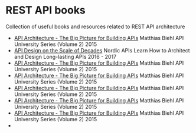 # REST API books
Collection of useful books and resources related to REST API architecture

* [API Architecture - The Big Picture for Building APIs](https://tdonker.nl/restapibooks/api_architecture_biehl.pdf) Matthias Biehl API University Series (Volume 2) 2015
* [API Design on the Scale of Decades](https://tdonker.nl/restapibooks/API-Design-on-the-scale-of-Decades.pdf) Nordic APIs Learn How to Architect and Design
Long-lasting APIs 2016 - 2017
* [API Architecture - The Big Picture for Building APIs](https://tdonker.nl/restapibooks/api_architecture_biehl.pdf) Matthias Biehl API University Series (Volume 2) 2015
* [API Architecture - The Big Picture for Building APIs](https://tdonker.nl/restapibooks/api_architecture_biehl.pdf) Matthias Biehl API University Series (Volume 2) 2015
* [API Architecture - The Big Picture for Building APIs](https://tdonker.nl/restapibooks/api_architecture_biehl.pdf) Matthias Biehl API University Series (Volume 2) 2015
* [API Architecture - The Big Picture for Building APIs](https://tdonker.nl/restapibooks/api_architecture_biehl.pdf) Matthias Biehl API University Series (Volume 2) 2015
* [API Architecture - The Big Picture for Building APIs](https://tdonker.nl/restapibooks/api_architecture_biehl.pdf) Matthias Biehl API University Series (Volume 2) 2015
* 
